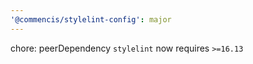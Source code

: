 ```yaml
---
'@commencis/stylelint-config': major
---
```


chore: peerDependency `stylelint` now requires `>=16.13`
